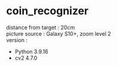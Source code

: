 # coin_recognizer
distance from target : 20cm  
picture source : Galaxy S10+, zoom level 2  
version :   
  * Python 3.9.16  
  * cv2 4.7.0  

